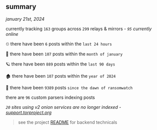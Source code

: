 
## summary
_january 21st, 2024_

currently tracking `163` groups across `299` relays & mirrors - _`95` currently online_

⏲ there have been `6` posts within the `last 24 hours`

🦈 there have been `107` posts within the `month of january`

🪐 there have been `889` posts within the `last 90 days`

🏚 there have been `107` posts within the `year of 2024`

🦕 there have been `9389` posts `since the dawn of ransomwatch`

there are `96` custom parsers indexing posts

_`20` sites using v2 onion services are no longer indexed - [support.torproject.org](https://support.torproject.org/onionservices/v2-deprecation/)_

> see the project [README](https://github.com/joshhighet/ransomwatch#ransomwatch--) for backend technicals
